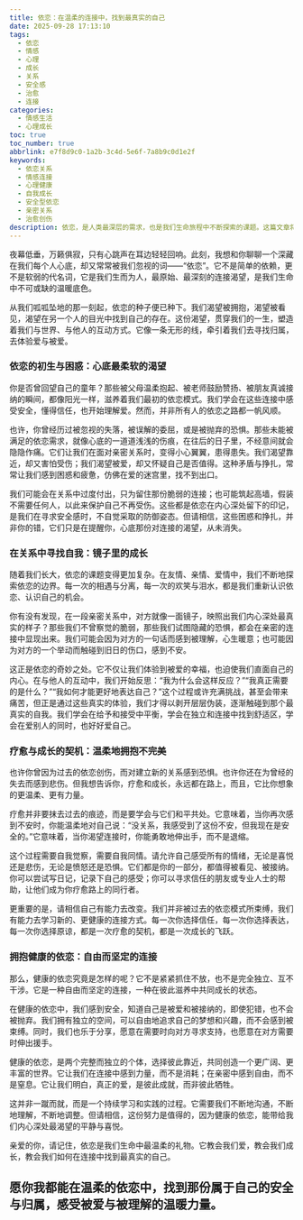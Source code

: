 ```yaml
---
title: 依恋：在温柔的连接中，找到最真实的自己
date: 2025-09-28 17:13:10
tags:
  - 依恋
  - 情感
  - 心理
  - 成长
  - 关系
  - 安全感
  - 治愈
  - 连接
categories:
  - 情感生活
  - 心理成长
toc: true
toc_number: true
abbrlink: e7f8d9c0-1a2b-3c4d-5e6f-7a8b9c0d1e2f
keywords:
  - 依恋关系
  - 情感连接
  - 心理健康
  - 自我成长
  - 安全型依恋
  - 亲密关系
  - 治愈创伤
description: 依恋，是人类最深层的需求，也是我们生命旅程中不断探索的课题。这篇文章将带你走进依恋的内心世界，从最初的渴望到成长的困惑，再到最终拥抱健康、滋养的连接。让我们一起在温柔的依恋中，找到最真实的自己，感受被爱与被理解的温暖力量。
---
```


夜幕低垂，万籁俱寂，只有心跳声在耳边轻轻回响。此刻，我想和你聊聊一个深藏在我们每个人心底，却又常常被我们忽视的词——“依恋”。它不是简单的依赖，更不是软弱的代名词，它是我们生而为人，最原始、最深刻的连接渴望，是我们生命中不可或缺的温暖底色。

从我们呱呱坠地的那一刻起，依恋的种子便已种下。我们渴望被拥抱，渴望被看见，渴望在另一个人的目光中找到自己的存在。这份渴望，贯穿我们的一生，塑造着我们与世界、与他人的互动方式。它像一条无形的线，牵引着我们去寻找归属，去体验爱与被爱。

### 依恋的初生与困惑：心底最柔软的渴望

你是否曾回望自己的童年？那些被父母温柔抱起、被老师鼓励赞扬、被朋友真诚接纳的瞬间，都像阳光一样，滋养着我们最初的依恋模式。我们学会在这些连接中感受安全，懂得信任，也开始理解爱。然而，并非所有人的依恋之路都一帆风顺。

也许，你曾经历过被忽视的失落，被误解的委屈，或是被抛弃的恐惧。那些未能被满足的依恋需求，就像心底的一道道浅浅的伤痕，在往后的日子里，不经意间就会隐隐作痛。它们让我们在面对亲密关系时，变得小心翼翼，患得患失。我们渴望靠近，却又害怕受伤；我们渴望被爱，却又怀疑自己是否值得。这种矛盾与挣扎，常常让我们感到困惑和疲惫，仿佛在爱的迷宫里，找不到出口。

我们可能会在关系中过度付出，只为留住那份脆弱的连接；也可能筑起高墙，假装不需要任何人，以此来保护自己不再受伤。这些都是依恋在内心深处留下的印记，是我们在寻求安全感时，不自觉采取的防御姿态。但请相信，这些困惑和挣扎，并非你的错，它们只是在提醒你，心底那份对连接的渴望，从未消失。

### 在关系中寻找自我：镜子里的成长

随着我们长大，依恋的课题变得更加复杂。在友情、亲情、爱情中，我们不断地探索依恋的边界。每一次的相遇与分离，每一次的欢笑与泪水，都是我们重新认识依恋、认识自己的机会。

你有没有发现，在一段亲密关系中，对方就像一面镜子，映照出我们内心深处最真实的样子？那些我们不曾察觉的脆弱，那些我们试图隐藏的恐惧，都会在亲密的连接中显现出来。我们可能会因为对方的一句话而感到被理解，心生暖意；也可能因为对方的一个举动而触碰到旧日的伤口，感到不安。

这正是依恋的奇妙之处。它不仅让我们体验到被爱的幸福，也迫使我们直面自己的内心。在与他人的互动中，我们开始反思：“我为什么会这样反应？”“我真正需要的是什么？”“我如何才能更好地表达自己？”这个过程或许充满挑战，甚至会带来痛苦，但正是通过这些真实的体验，我们才得以剥开层层伪装，逐渐触碰到那个最真实的自我。我们学会在给予和接受中平衡，学会在独立和连接中找到舒适区，学会在爱别人的同时，也好好爱自己。

### 疗愈与成长的契机：温柔地拥抱不完美

也许你曾因为过去的依恋创伤，而对建立新的关系感到恐惧。也许你还在为曾经的失去而感到悲伤。但我想告诉你，疗愈和成长，永远都在路上，而且，它比你想象的更温柔、更有力量。

疗愈并非要抹去过去的痕迹，而是要学会与它们和平共处。它意味着，当你再次感到不安时，你能温柔地对自己说：“没关系，我感受到了这份不安，但我现在是安全的。”它意味着，当你渴望连接时，你能勇敢地伸出手，而不是退缩。

这个过程需要自我觉察，需要自我同情。请允许自己感受所有的情绪，无论是喜悦还是悲伤，无论是愤怒还是恐惧。它们都是你的一部分，都值得被看见、被接纳。你可以尝试写日记，记录下自己的感受；你可以寻求信任的朋友或专业人士的帮助，让他们成为你疗愈路上的同行者。

更重要的是，请相信自己有能力去改变。我们并非被过去的依恋模式所束缚，我们有能力去学习新的、更健康的连接方式。每一次你选择信任，每一次你选择表达，每一次你选择原谅，都是一次疗愈的契机，都是一次成长的飞跃。

### 拥抱健康的依恋：自由而坚定的连接

那么，健康的依恋究竟是怎样的呢？它不是紧紧抓住不放，也不是完全独立、互不干涉。它是一种自由而坚定的连接，一种在彼此滋养中共同成长的状态。

在健康的依恋中，我们感到安全，知道自己是被爱和被接纳的，即使犯错，也不会被抛弃。我们拥有独立的空间，可以自由地追求自己的梦想和兴趣，而不会感到被束缚。同时，我们也乐于分享，愿意在需要时向对方寻求支持，也愿意在对方需要时伸出援手。

健康的依恋，是两个完整而独立的个体，选择彼此靠近，共同创造一个更广阔、更丰富的世界。它让我们在连接中感到力量，而不是消耗；在亲密中感到自由，而不是窒息。它让我们明白，真正的爱，是彼此成就，而非彼此牺牲。

这并非一蹴而就，而是一个持续学习和实践的过程。它需要我们不断地沟通，不断地理解，不断地调整。但请相信，这份努力是值得的，因为健康的依恋，能带给我们内心深处最渴望的平静与喜悦。

亲爱的你，请记住，依恋是我们生命中最温柔的礼物。它教会我们爱，教会我们成长，教会我们如何在连接中找到最真实的自己。

愿你我都能在温柔的依恋中，找到那份属于自己的安全与归属，感受被爱与被理解的温暖力量。
---